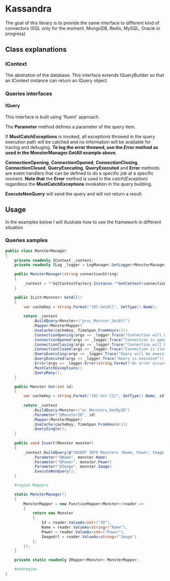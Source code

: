 # Kassandra
The goal of this library is to provide the same interface to different kind of connectors (SQL only for the moment. MongoDB, Redis, MySQL, Oracle in progress)
## Class explanations
### IContext
The abstration of the database. This interface extends IQueryBuilder so that an IContext instance can return an IQuery object.
### Queries interfaces
#### IQuery
This interface is built using 'fluent' approach. 

The **Parameter** method defines a parameter of the query item.

If **MustCatchExceptions** is invoked, all exceptions throwed in the query execution path will be catched and no information will be available for tracing and debuging. **To log the error throwed, use the *Error* method as used in the MonsterManager.GetAll example above**.

**ConnectionOpening**, **ConnectionOpened**, **ConnectionClosing**, **ConnectionClosed**, **QueryExecuting**, **QueryExecuted** and **Error** methods are event handlers that can be defined to do a specific job at a specific moment. **Note that** the **Error** method is used in the *catch(Exception)* regardless the **MustCatchExceptions** invokation in the query building.

**ExecuteNonQuery** will send the query and will not return a result.

## Usage
In the examples below I will illustrate how to use the framework in different situation
### Queries samples
``` C#
public class MonsterManager
{
	private readonly IContext _context;
	private readonly ILog _logger = LogManager.GetLogger<MonsterManager>();

	public MonsterManager(string connectionString)
	{
		_context = **SqlContextFactory.Instance.**GetContext(connectionString);
	}

	public IList<Monster> GetAll()
	{
		var cacheKey = string.Format("{0}-GetAll", GetType().Name);
		
		return _context
			.BuildQuery<Monster>("proc_Monster_GetAll")
			.Mapper(MonsterMapper)
			.UseCache(cacheKey, TimeSpan.FromHours(1))
			.ConnectionOpening(args => _logger.Trace("Connection will be opened"))
			.ConnectionOpened(args => _logger.Trace("Connection is opened"))
			.ConnectionClosing(args => _logger.Trace("Connection will be closed"))
			.ConnectionClosed(args => _logger.Trace("Connection is closed"))
			.QueryExecuting(args => _logger.Trace("Query will be executed"))
			.QueryExecuted(args => _logger.Trace("Query is executed"))
			.Error(args => _logger.Error(string.Format("An error occured: {0}", args.Exception.Message))
			.MustCatchExceptions()
			.QueryMany();
	}

	public Monster Get(int id)
	{
		var cacheKey = string.Format("{0}-Get-{1}", GetType().Name, id);
		
		return _context
			.BuildQuery<Monster>("pr_Monsters_GetByID")
			.Parameter("@MonsterID", id)
			.Mapper(MonsterMapper)
			.UseCache(cacheKey, TimeSpan.FromHours(1))
			.QuerySingle();
	}
	
	public void Insert(Monster monster)
	{
		_context.BuildQuery(@"INSERT INTO Monsters (Name, Power, Image) VALUES (@Name, @Power, @Image)", isCommand: false)
			.Parameter("@Name", monster.Name)
			.Parameter("@Power", monster.Power)
			.Parameter("@Image", monster.Image)
			.ExecuteNonQuery();
	}

	#region Mappers

	static MonsterManager()
	{
		MonsterMapper = new FunctionMapper<Monster>(reader =>
		{
			return new Monster
			{
				Id = reader.ValueAs<int>("ID"),
				Name = reader.ValueAs<string>("Name"),
				Power = reader.ValueAs<int>("Power"),
				ImageUrl = reader.ValueAs<string>("Image")
			};
		});
	}

	private static readonly IMapper<Monster> MonsterMapper;

	#endregion
}

```